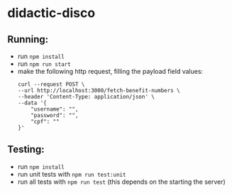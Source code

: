 # didactic-disco

## Running:

- run `npm install`
- run `npm run start`
- make the following http request, filling the payload field values:
  ```curl
  curl --request POST \
  --url http://localhost:3000/fetch-benefit-numbers \
  --header 'Content-Type: application/json' \
  --data '{
	  "username": "",
	  "password": "",
	  "cpf": ""
  }'
  ```

## Testing:
- run `npm install`
- run unit tests with `npm run test:unit`
- run all tests with `npm run test` (this depends on the starting the server)